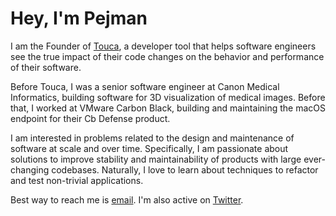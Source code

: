# Hey, I'm Pejman

I am the Founder of [Touca], a developer tool that helps software engineers
see the true impact of their code changes on the behavior and performance of
their software.

Before Touca, I was a senior software engineer at Canon Medical Informatics,
building software for 3D visualization of medical images. Before that, I
worked at VMware Carbon Black, building and maintaining the macOS endpoint
for their Cb Defense product.

I am interested in problems related to the design and maintenance of
software at scale and over time. Specifically, I am passionate about
solutions to improve stability and maintainability of products with
large ever-changing codebases. Naturally, I love to learn about techniques
to refactor and test non-trivial applications.

Best way to reach me is [email](mailto:pejman@touca.io). I'm also active on
[Twitter](https://twitter.com/heypejman).

[Touca]: https://touca.io
